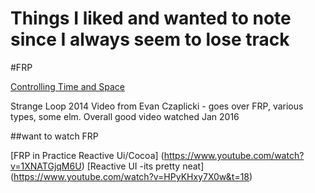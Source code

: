 # Things I liked and wanted to note since I always seem to lose track


#FRP


[Controlling Time and Space](https://www.youtube.com/watch?v=Agu6jipKfYw)

Strange Loop 2014 Video from Evan Czaplicki - goes over FRP, various types, some elm. Overall good video watched Jan 2016



##want to watch FRP

[FRP in Practice Reactive Ui/Cocoa] (https://www.youtube.com/watch?v=1XNATGjqM6U)
[Reactive UI -its pretty neat] (https://www.youtube.com/watch?v=HPyKHxy7X0w&t=18)

